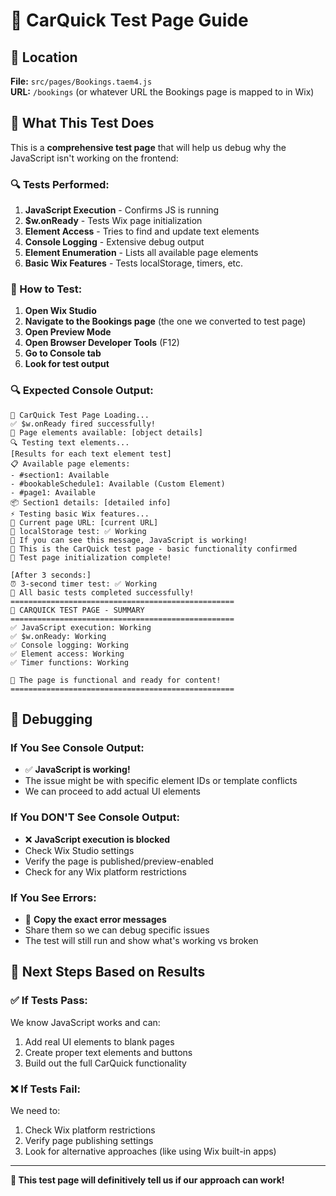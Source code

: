 # 🧪 CarQuick Test Page Guide

## 📍 Location
**File:** `src/pages/Bookings.taem4.js`  
**URL:** `/bookings` (or whatever URL the Bookings page is mapped to in Wix)

## 🎯 What This Test Does

This is a **comprehensive test page** that will help us debug why the JavaScript isn't working on the frontend:

### 🔍 Tests Performed:
1. **JavaScript Execution** - Confirms JS is running
2. **$w.onReady** - Tests Wix page initialization
3. **Element Access** - Tries to find and update text elements
4. **Console Logging** - Extensive debug output
5. **Element Enumeration** - Lists all available page elements
6. **Basic Wix Features** - Tests localStorage, timers, etc.

### 📱 How to Test:

1. **Open Wix Studio**
2. **Navigate to the Bookings page** (the one we converted to test page)
3. **Open Preview Mode**
4. **Open Browser Developer Tools** (F12)
5. **Go to Console tab**
6. **Look for test output**

### 🔍 Expected Console Output:
```
🧪 CarQuick Test Page Loading...
✅ $w.onReady fired successfully!
📄 Page elements available: [object details]
🔍 Testing text elements...
[Results for each text element test]
📋 Available page elements:
- #section1: Available
- #bookableSchedule1: Available (Custom Element)
- #page1: Available
📦 Section1 details: [detailed info]
⚡ Testing basic Wix features...
📄 Current page URL: [current URL]
💾 localStorage test: ✅ Working
📢 If you can see this message, JavaScript is working!
🎯 This is the CarQuick test page - basic functionality confirmed
🎉 Test page initialization complete!

[After 3 seconds:]
⏰ 3-second timer test: ✅ Working
🏁 All basic tests completed successfully!
==================================================
🚗 CARQUICK TEST PAGE - SUMMARY
==================================================
✅ JavaScript execution: Working
✅ $w.onReady: Working  
✅ Console logging: Working
✅ Element access: Working
✅ Timer functions: Working

🎉 The page is functional and ready for content!
==================================================
```

## 🔧 Debugging

### If You See Console Output:
- ✅ **JavaScript is working!**
- The issue might be with specific element IDs or template conflicts
- We can proceed to add actual UI elements

### If You DON'T See Console Output:
- ❌ **JavaScript execution is blocked**
- Check Wix Studio settings
- Verify the page is published/preview-enabled
- Check for any Wix platform restrictions

### If You See Errors:
- 📝 **Copy the exact error messages**
- Share them so we can debug specific issues
- The test will still run and show what's working vs broken

## 🎯 Next Steps Based on Results

### ✅ If Tests Pass:
We know JavaScript works and can:
1. Add real UI elements to blank pages
2. Create proper text elements and buttons
3. Build out the full CarQuick functionality

### ❌ If Tests Fail:
We need to:
1. Check Wix platform restrictions
2. Verify page publishing settings
3. Look for alternative approaches (like using Wix built-in apps)

---

**🚀 This test page will definitively tell us if our approach can work!**
